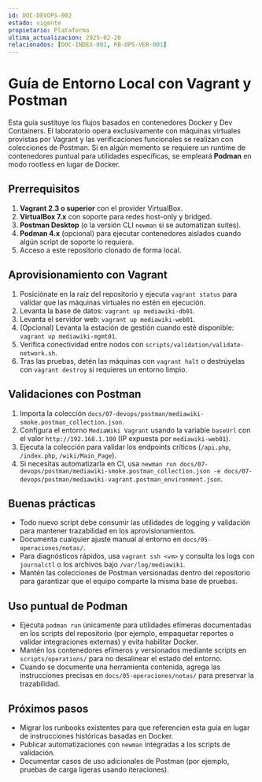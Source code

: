 ```yaml
---
id: DOC-DEVOPS-002
estado: vigente
propietario: Plataforma
ultima_actualizacion: 2025-02-20
relacionados: [DOC-INDEX-001, RB-OPS-VER-001]
---
```

# Guía de Entorno Local con Vagrant y Postman

Esta guía sustituye los flujos basados en contenedores Docker y Dev Containers.
El laboratorio opera exclusivamente con máquinas virtuales provistas por Vagrant
y las verificaciones funcionales se realizan con colecciones de Postman. Si en
algún momento se requiere un runtime de contenedores puntual para utilidades
específicas, se empleará **Podman** en modo rootless en lugar de Docker.

## Prerrequisitos

1. **Vagrant 2.3 o superior** con el provider VirtualBox.
2. **VirtualBox 7.x** con soporte para redes host-only y bridged.
3. **Postman Desktop** (o la versión CLI `newman` si se automatizan suites).
4. **Podman 4.x** (opcional) para ejecutar contenedores aislados cuando algún
   script de soporte lo requiera.
5. Acceso a este repositorio clonado de forma local.

## Aprovisionamiento con Vagrant

1. Posiciónate en la raíz del repositorio y ejecuta `vagrant status` para validar
   que las máquinas virtuales no estén en ejecución.
2. Levanta la base de datos: `vagrant up mediawiki-db01`.
3. Levanta el servidor web: `vagrant up mediawiki-web01`.
4. (Opcional) Levanta la estación de gestión cuando esté disponible:
   `vagrant up mediawiki-mgmt01`.
5. Verifica conectividad entre nodos con `scripts/validation/validate-network.sh`.
6. Tras las pruebas, detén las máquinas con `vagrant halt` o destrúyelas con
   `vagrant destroy` si requieres un entorno limpio.

## Validaciones con Postman

1. Importa la colección `docs/07-devops/postman/mediawiki-smoke.postman_collection.json`.
2. Configura el entorno `MediaWiki Vagrant` usando la variable `baseUrl` con el
   valor `http://192.168.1.100` (IP expuesta por `mediawiki-web01`).
3. Ejecuta la colección para validar los endpoints críticos (`/api.php`,
   `/index.php`, `/wiki/Main_Page`).
4. Si necesitas automatizarla en CI, usa `newman run docs/07-devops/postman/mediawiki-smoke.postman_collection.json -e docs/07-devops/postman/mediawiki-vagrant.postman_environment.json`.

## Buenas prácticas

- Todo nuevo script debe consumir las utilidades de logging y validación para
  mantener trazabilidad en los aprovisionamientos.
- Documenta cualquier ajuste manual al entorno en `docs/05-operaciones/notas/`.
- Para diagnósticos rápidos, usa `vagrant ssh <vm>` y consulta los logs con
  `journalctl` o los archivos bajo `/var/log/mediawiki`.
- Mantén las colecciones de Postman versionadas dentro del repositorio para
  garantizar que el equipo comparte la misma base de pruebas.

## Uso puntual de Podman

- Ejecuta `podman run` únicamente para utilidades efímeras documentadas en los
  scripts del repositorio (por ejemplo, empaquetar reportes o validar integraciones
  externas) y evita habilitar Docker.
- Mantén los contenedores efímeros y versionados mediante scripts en
  `scripts/operations/` para no desalinear el estado del entorno.
- Cuando se documente una herramienta contenida, agrega las instrucciones precisas
  en `docs/05-operaciones/notas/` para preservar la trazabilidad.

## Próximos pasos

- Migrar los runbooks existentes para que referencien esta guía en lugar de
  instrucciones históricas basadas en Docker.
- Publicar automatizaciones con `newman` integradas a los scripts de validación.
- Documentar casos de uso adicionales de Postman (por ejemplo, pruebas de carga
  ligeras usando iteraciones).
